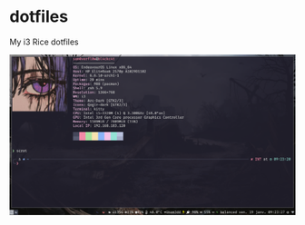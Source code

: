 # dotfiles
My i3 Rice dotfiles

![Screenshot](https://raw.githubusercontent.com/Unam3dd/dotfiles/main/screenshot.png)
